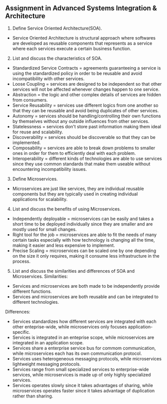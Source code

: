 ## Assignment in Advanced Systems Integration & Architecture
1. Define Service Oriented Architecture(SOA).
- Service Oriented Architecture is structural approach where softwares are developed as reusable components that represents as a service where each services execute a certain business function.
2. List and discuss the characteristics of SOA.
- Standardized Service Contracts = agreements guaranteeing a service is using the standardized policy in order to be reusable and avoid incompatibility with other services.
- Loose Coupling = services are designed to be independent so that other services will not be affected whenever changes happen to one service.
- Abstraction = the logic and other complex details of services are hidden from consumers.
- Service Reusability = services use different logics from one another so that they can be reusable and avoid being duplicates of other services.
- Autonomy = services should be handling/controlling their own functions by themselves without any outside influences from other services.
- Statelessness = services don't store past information making them ideal for reuse and scalability.
- Discoverability = services should be discoverable so that they can be implemented.
- Composability = services are able to break down problems to smaller ones in order for them to efficiently deal with each problem.
- Interoperability = different kinds of technologies are able to use services since they use common standards that make them useable without encountering incompatibility issues.
3. Define Microservices.
- Microservices are just like services, they are individual reusable components but they are typically used in creating individual applications for scalability.
4. List and discuss the benefits of using Microservices.
- Independently deployable = microservices can be easily and takes a short time to be deployed individually since they are smaller and are mostly used for small changes.
- Right tool for the job = microservices are able to fit the needs of many certain tasks especially with how technology is changing all the time, making it easier and less expensive to implement.
- Precise Scaling = microservices can be scaled one by one depending on the size it only requires, making it consume less infrastructure in the process.
5. List and discuss the similarities and differences of SOA and Microservices.
Similarities:
- Services and microservices are both made to be independently provide different functions.
- Services and microservices are both reusable and can be integrated to different technologies.

Differences: 
- Services standardizes how different services are integrated with each other enteprise-wide, while microservices only focuses application-specific.
- Services is integrated in an enteprise scope, while microservices are integrated in an application scope.
- Services share a enterprise service bus for commom communication, while microservices each has its own communication protocol.
- Services uses heterogeneous messaging protocols, while microservices lightweight messaging protocols.
- Services range from small specialized services to enterprise-wide services, while microservices is made up of only highly specialized services.
- Services operates slowly since it takes advantages of sharing, while microservices operates faster since it takes advantage of duplication rather than sharing.
